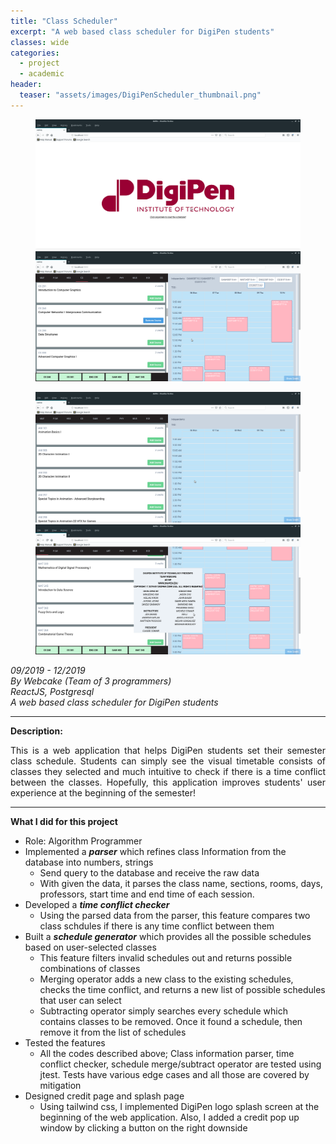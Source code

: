 ```yaml
---
title: "Class Scheduler"
excerpt: "A web based class scheduler for DigiPen students"
classes: wide
categories: 
  - project
  - academic
header:
  teaser: "assets/images/DigiPenScheduler_thumbnail.png"
---
```


<figure class="half">
    <a href="/assets/images/DigiPenScheduler_page1.png"><img src="/assets/images/DigiPenScheduler_page1.png"></a>
    <a href="/assets/images/DigiPenScheduler_page2.png"><img src="/assets/images/DigiPenScheduler_page2.png"></a>
</figure>
<figure class="half">
    <a href="/assets/images/DigiPenScheduler_page3.png"><img src="/assets/images/DigiPenScheduler_page3.png"></a>
    <a href="/assets/images/DigiPenScheduler_page4.png"><img src="/assets/images/DigiPenScheduler_page4.png"></a>
</figure>
<div style="text-align: center" markdown="1">
</div>

*09/2019 - 12/2019*  
*By Webcake (Team of 3 programmers)*  
*ReactJS, Postgresql*  
*A web based class scheduler for DigiPen students*  

---
**Description:**  
<div style="text-align: justify" markdown="1">
This is a web application that helps DigiPen students set their semester class schedule.  
Students can simply see the visual timetable consists of classes they selected and much intuitive to check if there is a time conflict between the classes.  
Hopefully, this application improves students' user experience at the beginning of the semester!
</div> 

---
**What I did for this project**  
  * Role: Algorithm Programmer  
  * Implemented a ***parser*** which refines class Information from the database into numbers, strings
	  - Send query to the database and receive the raw data
	  - With given the data, it parses the class name, sections, rooms, days, professors, start time and end time of each session.
  * Developed a ***time conflict checker*** 
	  - Using the parsed data from the parser, this feature compares two class schdules if there is any time conflict between them
  * Built a ***schedule generator*** which provides all the possible schedules based on user-selected classes
	  - This feature filters invalid schedules out and returns possible combinations of classes
	  - Merging operator adds a new class to the existing schedules, checks the time conflict, and returns a new list of possible schedules that user can select
	  - Subtracting operator simply searches every schedule which contains classes to be removed. Once it found a schedule, then remove it from the list of schedules
  * Tested the features
	  - All the codes described above; Class information parser, time conflict checker, schedule merge/subtract operator are tested using jtest. Tests have various edge cases and all those are covered by mitigation
  * Designed credit page and splash page
    - Using tailwind css, I implemented DigiPen logo splash screen at the beginning of the web application. Also, I added a credit pop up window by clicking a button on the right downside
  
